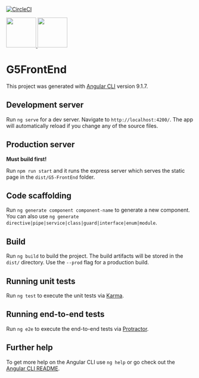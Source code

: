 [![CircleCI](https://circleci.com/gh/Group5-ISEP/lapr5-masterdata.svg?style=svg&circle-token=3c54926bffa1c93ce7c97f10bd3854f53701f719)](https://app.circleci.com/pipelines/github/Group5-ISEP/lapr5-frontend)

<a href="https://dashboard.heroku.com/apps/lapr5-3di-g5-spa">
 <img width="80" height="80" src="https://cdn.iconscout.com/icon/free/png-128/heroku-1-282458.png" >
</a>
<a href="https://cloud.mongodb.com/v2/5fb949140285eb2cbff90873#clusters">
 <img width="80" height="80" src="https://www.pngrepo.com/png/303232/180/mongodb-logo.png" >
</a>




# G5FrontEnd

This project was generated with [Angular CLI](https://github.com/angular/angular-cli) version 9.1.7.

## Development server

Run `ng serve` for a dev server. Navigate to `http://localhost:4200/`. The app will automatically reload if you change any of the source files.

## Production server

**Must build first!**

Run `npm run start` and it runs the express server which serves the static page in the `dist/G5-FrontEnd` folder.

## Code scaffolding

Run `ng generate component component-name` to generate a new component. You can also use `ng generate directive|pipe|service|class|guard|interface|enum|module`.

## Build

Run `ng build` to build the project. The build artifacts will be stored in the `dist/` directory. Use the `--prod` flag for a production build.

## Running unit tests

Run `ng test` to execute the unit tests via [Karma](https://karma-runner.github.io).

## Running end-to-end tests

Run `ng e2e` to execute the end-to-end tests via [Protractor](http://www.protractortest.org/).

## Further help

To get more help on the Angular CLI use `ng help` or go check out the [Angular CLI README](https://github.com/angular/angular-cli/blob/master/README.md).
